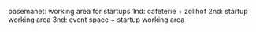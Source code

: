 basemanet: working area for startups
1nd: cafeterie + zollhof
2nd: startup working area
3nd: event space + startup working area
